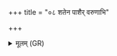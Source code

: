+++
title = "०८ शतेन पाशैर् वरुणाभि"

+++
<details><summary>मूलम् (GR)</summary>

शतेन पाशैर् वरुणाभि धेहि  
मा ते मोच्य् अनृतवाङ् नृचक्षः ।  
आस्तां जाल्म उदरं श्रंसयित्वा  
कोश इवाबन्ध्रः परिकृत्यमानः ॥
</details>